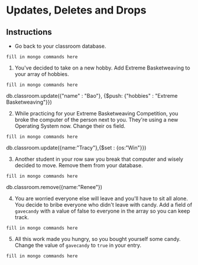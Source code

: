 # Updates, Deletes and Drops

## Instructions

* Go back to your classroom database.

```
fill in mongo commands here
```

1. You've decided to take on a new hobby. Add Extreme Basketweaving to your array of hobbies.

```
fill in mongo commands here
```
db.classroom.update({"name" : "Bao"}, {$push: {"hobbies" : "Extreme Basketweaving"}})

2. While practicing for your Extreme Basketweaving Competition, you broke the computer of the person next to you. They're using a new Operating System now. Change their os field.

```
fill in mongo commands here
```
db.classroom.update({name:"Tracy"},{$set : {os:"Win"}})

3. Another student in your row saw you break that computer and wisely decided to move. Remove them from your database.

```
fill in mongo commands here
```
db.classroom.remove({name:"Renee"})

4. You are worried everyone else will leave and you'll have to sit all alone. You decide to bribe everyone who didn't leave with candy. Add a field of `gavecandy` with a value of false to everyone in the array so you can keep track.

```
fill in mongo commands here
```

5. All this work made you hungry, so you bought yourself some candy. Change the value of `gavecandy` to `true` in your entry.

```
fill in mongo commands here
```
